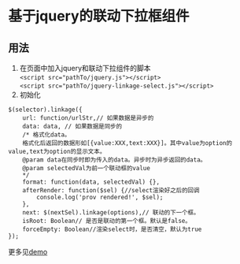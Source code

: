 # 基于jquery的联动下拉框组件

## 用法
1. 在页面中加入jquery和联动下拉组件的脚本    
`<script src="pathTo/jquery.js"></script>`    
`<script src="pathTo/jquery-linkage-select.js"></script>`
1. 初始化
```
$(selector).linkage({
	url: function/urlStr,// 如果数据是异步的
	data: data, // 如果数据是同步的
	/* 格式化data。
	格式化后返回的数据形如[{value:XXX,text:XXX}]。其中value为option的value,text为option的显示文本。
	@param data在同步时即为传入的data。异步时为异步返回的data。
	@param selectedVal为前一个联动框的value
	*/
    format: function(data, selectedVal) {},
    afterRender: function($sel) {//select渲染好之后的回调
        console.log('prov rendered!', $sel);
    },
    next: $(nextSel).linkage(options),// 联动的下一个框。
    isRoot: Boolean// 是否是联动的第一个框。默认是false。
    forceEmpty: Boolean//渲染select时，是否清空，默认为true
});
```
更多见[demo](./demo/basic.html)